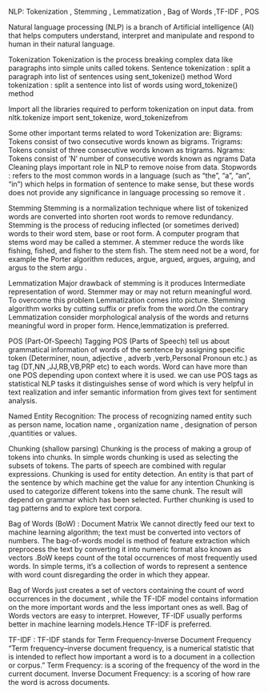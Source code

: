 NLP: Tokenization , Stemming , Lemmatization , Bag of Words ,TF-IDF , POS

Natural language processing (NLP) is a branch of Artificial intelligence (AI) that helps computers understand, interpret and manipulate and respond to human in their natural language.

Tokenization
Tokenization is the process breaking complex data like paragraphs into simple units called tokens.
Sentence tokenization : split a paragraph into list of sentences using sent_tokenize() method
Word tokenization : split a sentence into list of words using word_tokenize() method

Import all the libraries required to perform tokenization on input data.
    from nltk.tokenize import sent_tokenize, word_tokenizefrom
    

Some other important terms related to word Tokenization are:
Bigrams: Tokens consist of two consecutive words known as bigrams.
Trigrams: Tokens consist of three consecutive words known as trigrams.
Ngrams: Tokens consist of ’N’ number of consecutive words known as ngrams
Data Cleaning plays important role in NLP to remove noise from data.
Stopwords : refers to the most common words in a language (such as “the”, “a”, “an”, “in”) which helps in formation of sentence to make sense, but these words does not provide any significance in language processing so remove it .

Stemming
Stemming is a normalization technique where list of tokenized words are converted into shorten root words to remove redundancy. Stemming is the process of reducing inflected (or sometimes derived) words to their word stem, base or root form.
A computer program that stems word may be called a stemmer.
A stemmer reduce the words like fishing, fished, and fisher to the stem fish. The stem need not be a word, for example the Porter algorithm reduces, argue, argued, argues, arguing, and argus to the stem argu .

Lemmatization
Major drawback of stemming is it produces Intermediate representation of word. Stemmer may or may not return meaningful word.
To overcome this problem Lemmatization comes into picture.
Stemming algorithm works by cutting suffix or prefix from the word.On the contrary Lemmatization consider morphological analysis of the words and returns meaningful word in proper form.
Hence,lemmatization is preferred.


POS (Part-Of-Speech) Tagging
POS (Parts of Speech) tell us about grammatical information of words of the sentence by assigning specific token (Determiner, noun, adjective , adverb ,verb,Personal Pronoun etc.) as tag (DT,NN ,JJ,RB,VB,PRP etc) to each words.
Word can have more than one POS depending upon context where it is used. we can use POS tags as statistical NLP tasks it distinguishes sense of word which is very helpful in text realization and infer semantic information from gives text for sentiment analysis.


Named Entity Recognition:
The process of recognizing named entity such as person name, location name , organization name , designation of person ,quantities or values.

Chunking (shallow parsing)
Chunking is the process of making a group of tokens into chunks. In simple words chunking is used as selecting the subsets of tokens. The parts of speech are combined with regular expressions.
Chunking is used for entity detection. An entity is that part of the sentence by which machine get the value for any intention
Chunking is used to categorize different tokens into the same chunk. The result will depend on grammar which has been selected. Further chunking is used to tag patterns and to explore text corpora.

Bag of Words (BoW) : Document Matrix
We cannot directly feed our text to machine learning algorithm; the text must be converted into vectors of numbers.
The bag-of-words model is method of feature extraction which preprocess the text by converting it into numeric format also known as vectors .BoW keeps count of the total occurrences of most frequently used words.
In simple terms, it’s a collection of words to represent a sentence with word count disregarding the order in which they appear.

Bag of Words just creates a set of vectors containing the count of word occurrences in the document , while the TF-IDF model contains information on the more important words and the less important ones as well.
Bag of Words vectors are easy to interpret. However, TF-IDF usually performs better in machine learning models.Hence TF-IDF is preferred.

TF-IDF :
TF-IDF stands for Term Frequency-Inverse Document Frequency
“Term frequency–inverse document frequency, is a numerical statistic that is intended to reflect how important a word is to a document in a collection or corpus.”
Term Frequency: is a scoring of the frequency of the word in the current document.
Inverse Document Frequency: is a scoring of how rare the word is across documents.

